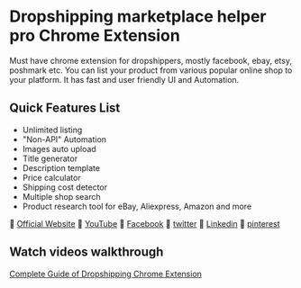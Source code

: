 # Dropshipping marketplace helper pro Chrome Extension
Must have chrome extension for dropshippers, mostly facebook, ebay, etsy, poshmark etc.
You can list your product from various popular online shop to your platform.
It has fast and user friendly UI and Automation.

## Quick Features List
* Unlimited listing
* "Non-API" Automation
* Images auto upload
* Title generator
* Description template
* Price calculator
* Shipping cost detector
* Multiple shop search
* Product research tool for eBay, Aliexpress, Amazon and more

🔗 [Official Website](https://www.ovszon.com/dropshipping-marketplace-helper-pro/ "Dropshipping marketplace helper pro")
🔗 [YouTube](https://www.youtube.com/@ovszon)
🔗 [Facebook](https://www.facebook.com/ovszon)
🔗 [twitter](https://twitter.com/ovszon)
🔗 [Linkedin](https://www.linkedin.com/company/ovszon)
🔗 [pinterest](https://www.pinterest.com/ovszon/)

## Watch videos walkthrough
[Complete Guide of Dropshipping Chrome Extension](https://www.youtube.com/watch?v=NNPNDdaZ17E)
